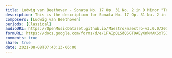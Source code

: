 ```yaml
---
title: Ludwig van Beethoven - Sonata No. 17 Op. 31 No. 2 in D Minor "Tempest" I. Largo-Allegro (6)
description: This is the description for Sonata No. 17 Op. 31 No. 2 in D Minor "Tempest" I. Largo-Allegro by Ludwig van Beethoven
composers: [Ludwig van Beethoven]
periods: [Classical]
audioURL: https://OpenMusicDataset.github.io/Maestro/maestro-v3.0.0/2017/MIDI-Unprocessed_053_PIANO053_MID--AUDIO-split_07-06-17_Piano-e_3-04_wav--3.midi
formURL: https://docs.google.com/forms/d/e/1FAIpQLSdQSGT9AEyXnkMAKSxTSI7XLuZz2_RaodRupF603RJskNw7Zw/viewform
comments: true
share: true
date: 2021-08-08T07:43:13-06:00
---
```

